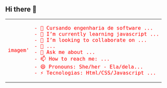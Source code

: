 ## Hi there 👋

<!--
**elens21/elens21** is a ✨ _special_ ✨ repository because its `README.md` (this file) appears on your GitHub profile.

Here are some ideas to get you started:

- 🔭 Estudando engenharia de software ...
- 🌱 I’m currently learning javascript ...
- 👯 I’m looking to collaborate on ...
- 🤔 I’m looking for help with ...
- 💬 Ask me about ...
- 📫 How to reach me: ...
- 😄 Pronouns: She/her - Ela/dela...
- ⚡ Tecnologias: Html/CSS/Javascript ...
-->
<table>
    <tr>
        <td style="font-family: monospace; font-size: 16px; color: red;">imagem'</td>
        <td style="font-family: monospace; font-size: 16px; color: red;"> 
            <p style="font-family: monospace; font-size: 16px; color: red;">
                    - 🔭 Cursando engenharia de software ...<br>
                    - 🌱 I’m currently learning javascript ...<br>
                    - 👯 I’m looking to collaborate on ...<br>
                    - 🤔  ...<br>
                    - 💬 Ask me about ...<br>
                    - 📫 How to reach me: ...<br>
                    - 😄 Pronouns: She/her - Ela/dela...<br>
                    - ⚡ Tecnologias: Html/CSS/Javascript ...<br>
            </p>
        </td>   
    </tr>
</table>
